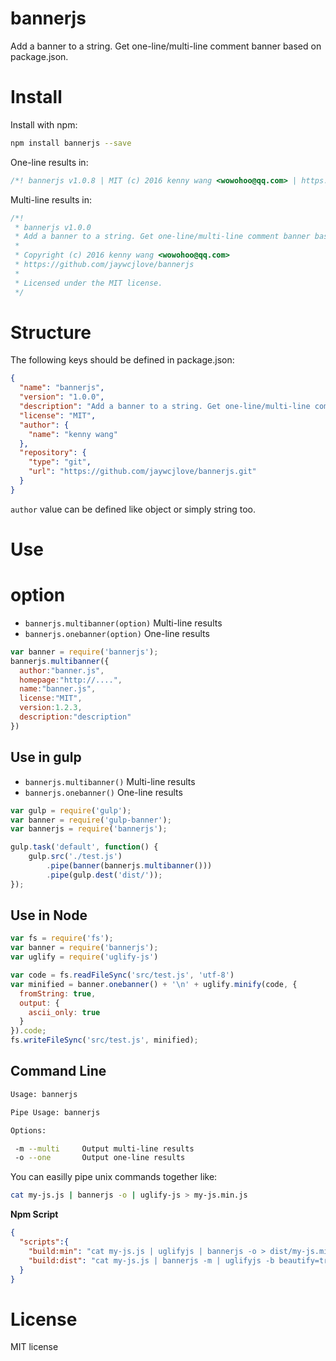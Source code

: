 # bannerjs

Add a banner to a string. Get one-line/multi-line comment banner based on package.json.

# Install

Install with npm:

```bash
npm install bannerjs --save
```

One-line results in:

```js
/*! bannerjs v1.0.8 | MIT (c) 2016 kenny wang <wowohoo@qq.com> | https://github.com/jaywcjlove/bannerjs */
```

Multi-line results in:

```js
/*!
 * bannerjs v1.0.0
 * Add a banner to a string. Get one-line/multi-line comment banner based on package.json.
 * 
 * Copyright (c) 2016 kenny wang <wowohoo@qq.com>
 * https://github.com/jaywcjlove/bannerjs
 *
 * Licensed under the MIT license.
 */
```

# Structure

The following keys should be defined in package.json:

```json
{
  "name": "bannerjs",
  "version": "1.0.0",
  "description": "Add a banner to a string. Get one-line/multi-line comment banner based on package.json.",
  "license": "MIT",
  "author": {
    "name": "kenny wang"
  },
  "repository": {
    "type": "git",
    "url": "https://github.com/jaywcjlove/bannerjs.git"
  }
}
```

`author` value can be defined like object or simply string too.


# Use

# option

- `bannerjs.multibanner(option)` Multi-line results
- `bannerjs.onebanner(option)` One-line results

```js
var banner = require('bannerjs');
bannerjs.multibanner({
  author:"banner.js",
  homepage:"http://....",
  name:"banner.js",
  license:"MIT",
  version:1.2.3,
  description:"description"
})
```


## Use in gulp

- `bannerjs.multibanner()` Multi-line results
- `bannerjs.onebanner()` One-line results

```js 
var gulp = require('gulp');
var banner = require('gulp-banner');
var bannerjs = require('bannerjs');

gulp.task('default', function() {
    gulp.src('./test.js')
        .pipe(banner(bannerjs.multibanner()))
        .pipe(gulp.dest('dist/'));
});
```

## Use in Node

```js
var fs = require('fs');
var banner = require('bannerjs');
var uglify = require('uglify-js')

var code = fs.readFileSync('src/test.js', 'utf-8')
var minified = banner.onebanner() + '\n' + uglify.minify(code, {
  fromString: true,
  output: {
    ascii_only: true
  }
}).code;
fs.writeFileSync('src/test.js', minified);
```


## Command Line

```bash
Usage: bannerjs

Pipe Usage: bannerjs

Options:

 -m --multi     Output multi-line results
 -o --one       Output one-line results
```

You can easilly pipe unix commands together like:

```bash
cat my-js.js | bannerjs -o | uglify-js > my-js.min.js
```

**Npm Script**

```json
{
  "scripts":{
    "build:min": "cat my-js.js | uglifyjs | bannerjs -o > dist/my-js.min.js",
    "build:dist": "cat my-js.js | bannerjs -m | uglifyjs -b beautify=true --comments 'all' > dist/my-js.js "
  }
}
```


# License

MIT license